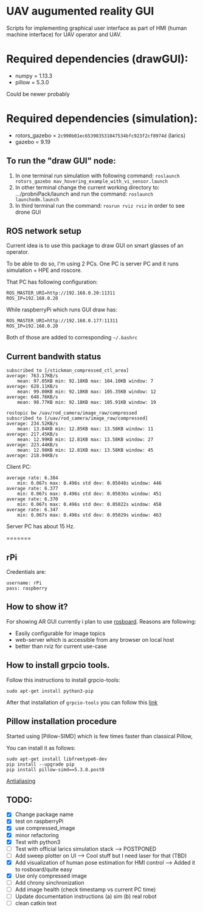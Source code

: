 # UAV augumented reality GUI 

Scripts for implementing graphical user interface as part of HMI (human machine interface) for UAV operator and UAV. 

# Required dependencies (drawGUI):
* numpy = 1.13.3
* pillow = 5.3.0 

Could be newer probably 

# Required dependencies (simulation): 
* rotors_gazebo = `2c990b01ec653983531047534bfc923f2cf8974d` (larics)  
* gazebo = 9.19


## To run the "draw GUI" node:
1. In one terminal run simulation with following command: `roslaunch rotors_gazebo mav_hovering_example_with_vi_sensor.launch`
2. In other terminal change the current working directory to: .../probniPack/launch and run the command: `roslaunch launchodm.launch`
3. In third terminal run the command: `rosrun rviz rviz` in order to see drone GUI

## ROS network setup 

Current idea is to use this package to draw GUI on smart glasses
of an operator. 

To be able to do so, I'm using 2 PCs. One PC is server PC 
and it runs simulation + HPE and roscore. 

That PC has following configuration: 
```
ROS_MASTER_URI=http://192.168.0.20:11311
ROS_IP=192.168.0.20
```

While raspberryPi which runs GUI draw has: 
```
ROS_MASTER_URI=http://192.168.0.177:11311
ROS_IP=192.168.0.20
```

Both of those are added to corresponding `~/.bashrc`

## Current bandwith status

```
subscribed to [/stickman_compressed_ctl_area]
average: 763.17KB/s
	mean: 97.05KB min: 92.18KB max: 104.10KB window: 7
average: 628.11KB/s
	mean: 99.00KB min: 92.18KB max: 105.35KB window: 12
average: 648.76KB/s
	mean: 98.77KB min: 92.18KB max: 105.91KB window: 19
```

```
rostopic bw /uav/rod_camera/image_raw/compressed
subscribed to [/uav/rod_camera/image_raw/compressed]
average: 234.52KB/s
	mean: 13.04KB min: 12.85KB max: 13.58KB window: 11
average: 217.45KB/s
	mean: 12.99KB min: 12.81KB max: 13.58KB window: 27
average: 223.44KB/s
	mean: 12.98KB min: 12.81KB max: 13.58KB window: 45
average: 218.94KB/s
```

Client PC: 
```
average rate: 6.384
	min: 0.067s max: 0.496s std dev: 0.05048s window: 446
average rate: 6.377
	min: 0.067s max: 0.496s std dev: 0.05036s window: 451
average rate: 6.370
	min: 0.067s max: 0.496s std dev: 0.05022s window: 458
average rate: 6.347
	min: 0.067s max: 0.496s std dev: 0.05029s window: 463
``` 

Server PC has about 15 Hz. 


=======
## rPi 

Credentials are: 
```
username: rPi 
pass: raspberry
```

## How to show it? 

For showing AR GUI currently i plan to use [rosboard](https://github.com/dheera/rosboard). 
Reasons are following: 
 * Easily configurable for image topics 
 * web-server which is accessible from any browser on local host 
 * better than rviz for current use-case 

## How to install grpcio tools. 

Follow this instructions to install grpcio-tools: 

```
sudo apt-get install python3-pip 
```

After that installation of `grpcio-tools` you can follow this [link](https://stackoverflow.com/questions/56357794/unable-to-install-grpcio-using-pip-install-grpcio)

## Pillow installation procedure

Started using [Pillow-SIMD] which is few times faster than classical Pillow, 

You can install it as follows: 

```
sudo apt-get install libfreetype6-dev
pip install --upgrade pip 
pip install pillow-simd==5.3.0.post0
```

[Antialiasing](https://stackoverflow.com/questions/14350645/is-there-an-antialiasing-method-for-python-pil) 


## TODO: 

- [x] Change package name
- [x] test on raspberryPi
- [x] use compressed_image
- [x] minor refactoring
- [x] Test with python3 
- [ ] Test with official larics simulation stack --> POSTPONED  
- [ ] Add sweep plotter on UI --> Cool stuff but I need laser for that (TBD) 
- [x] Add visualization of human pose estimation for HMI control --> Added it to rosboard/quite easy 
- [x] Use only compressed image 
- [ ] Add chrony sinchronization 
- [ ] Add image health (check timestamp vs current PC time) 
- [ ] Update documentation instructions (a) sim (b) real robot 
- [ ] clean catkin text
